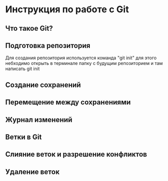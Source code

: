 # Инструкция по работе с Git 

##  Что такое Git?

## Подготовка репозитория
Для создания репозитория используется команда "git init" для этого небходимо открыть в терминале папку с будущим репозиторием и там написать git init
## Создание сохранений

## Перемещение между сохранениями

## Журнал изменений

## Ветки в Git 

## Слияние веток и разрешение конфликтов

## Удаление веток


